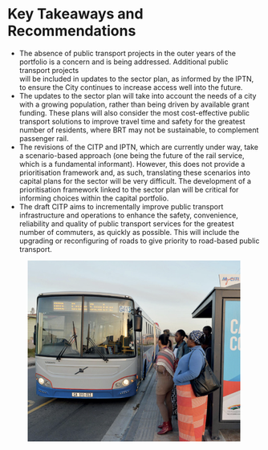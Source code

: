 # Key Takeaways and Recommendations

* The absence of public transport projects in the outer years of the portfolio is a concern and is being addressed. Additional public transport projects\
  will be included in updates to the sector plan, as informed by the IPTN, to ensure the City continues to increase access well into the future.
* The updates to the sector plan will take into account the needs of a city with a growing population, rather than being driven by available grant funding. These plans will also consider the most cost-effective public transport solutions to improve travel time and safety for the greatest number of residents, where BRT may not be sustainable, to complement passenger rail.
* The revisions of the CITP and IPTN, which are currently under way, take a scenario-based approach (one being the future of the rail service, which is a fundamental informant). However, this does not provide a prioritisation framework and, as such, translating these scenarios into capital plans for the sector will be very difficult. The development of a prioritisation framework linked to the sector plan will be critical for informing choices within the capital portfolio.
* The draft CITP aims to incrementally improve public transport infrastructure and operations to enhance the safety, convenience, reliability and quality of public transport services for the greatest number of commuters, as quickly as possible. This will include the upgrading or reconfiguring of roads to give priority to road-based public transport.

<figure><img src="../.gitbook/assets/image (20).png" alt=""><figcaption></figcaption></figure>
